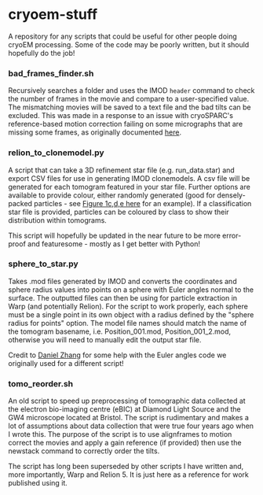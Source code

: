 # cryoem-stuff
A repository for any scripts that could be useful for other people doing cryoEM processing. Some of the code may be poorly written, but it should hopefully do the job!

### bad_frames_finder.sh

Recursively searches a folder and uses the IMOD `header` command to check the number of frames in the movie and compare to a user-specified value. The mismatching movies will be saved to a text file and the bad tilts can be excluded. This was made in a response to an issue with cryoSPARC's reference-based motion correction failing on some micrographs that are missing some frames, as originally documented [here](https://discuss.cryosparc.com/t/reference-based-motion-correction-error-all-movies-must-have-the-same-number-of-frames/12740).

### relion_to_clonemodel.py

A script that can take a 3D refinement star file (e.g. run_data.star) and export CSV files for use in generating IMOD clonemodels. A csv file will be generated for each tomogram featured in your star file. 
Further options are available to provide colour, either randomly generated (good for densely-packed particles - see [Figure 1c,d,e here](https://www.nature.com/articles/s41564-023-01469-w/figures/1) for an example). If a classification star file is provided, particles can be coloured by class to show their distribution within tomograms.

This script will hopefully be updated in the near future to be more error-proof and featuresome - mostly as I get better with Python!

### sphere_to_star.py

Takes .mod files generated by IMOD and converts the coordinates and sphere radius values into points on a sphere with Euler angles normal to the surface. The outputted files can then be using for particle extraction in Warp (and potentially Relion).
For the script to work properly, each sphere must be a single point in its own object with a radius defined by the "sphere radius for points" option. The model file names should match the name of the tomogram basename, i.e. Position_001.mod, Position_001_2.mod, otherwise you will need to manually edit the output star file.

Credit to [Daniel Zhang](https://github.com/DanGonite57) for some help with the Euler angles code we originally used for a different script!
### tomo_reorder.sh

An old script to speed up preprocessing of tomographic data collected at the electron bio-imaging centre (eBIC) at Diamond Light Source and the GW4 microscope located at Bristol. The script is rudimentary and makes a lot of assumptions about data collection that were true four years ago when I wrote this. The purpose of the script is to use alignframes to motion correct the movies and apply a gain reference (if provided) then use the newstack command to correctly order the tilts.

The script has long been superseded by other scripts I have written and, more importantly, Warp and Relion 5. It is just here as a reference for work published using it.